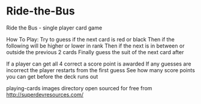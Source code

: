 # Ride-the-Bus
Ride the Bus - single player card game

How To Play:
Try to guess if the next card is red or black
Then if the following will be higher or lower in rank
Then if the next is in between or outside the previous 2 cards
Finally guess the suit of the next card after
    
If a player can get all 4 correct a score point is awarded
If any guesses are incorrect the player restarts from the first guess
See how many score points you can get before the deck runs out

playing-cards images directory open sourced for free from http://superdevresources.com/
